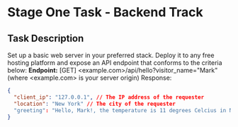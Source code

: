 # Stage One Task - Backend Track
## Task Description
Set up a basic web server in your preferred stack. Deploy it to any free hosting platform and expose an API endpoint that conforms to the criteria below:
**Endpoint:** [GET] <example.com>/api/hello?visitor_name="Mark" (where <example.com> is your server origin)
Response:
```json
{
  "client_ip": "127.0.0.1", // The IP address of the requester
  "location": "New York" // The city of the requester
  "greeting": "Hello, Mark!, the temperature is 11 degrees Celcius in New York"
}
```
